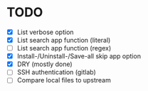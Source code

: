 # TODO
- [x] List verbose option
- [x] List search app function (literal)
- [ ] List search app function (regex)
- [x] Install-/Uninstall-/Save-all skip app option
- [x] DRY (mostly done)
- [ ] SSH authentication (gitlab)
- [ ] Compare local files to upstream
